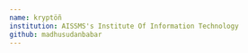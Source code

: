 ```yaml
---
name: kryptöñ
institution: AISSMS's Institute Of Information Technology
github: madhusudanbabar
---
```

